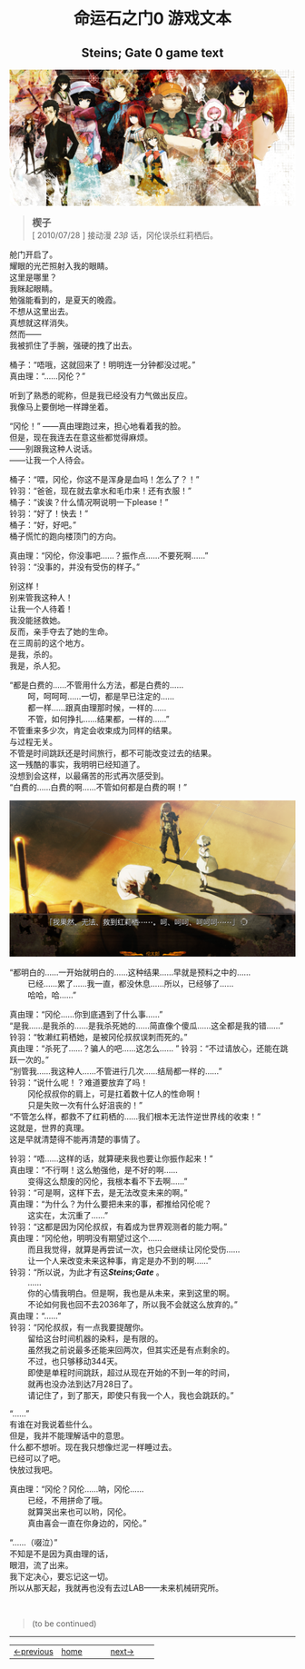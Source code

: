 # <center> 命运石之门0 游戏文本 </center>
## <center> Steins; Gate 0 game text </center>

![](../pics/000.png)

> <big> **楔子** </big>  
> [ 2010/07/28 ] 接动漫 *23β* 话，冈伦误杀红莉栖后。

舱门开启了。  
耀眼的光芒照射入我的眼睛。  
这里是哪里？  
我眯起眼睛。  
勉强能看到的，是夏天的晚霞。  
不想从这里出去。  
真想就这样消失。  
然而——  
我被抓住了手腕，强硬的拽了出去。

桶子：“唔哦，这就回来了！明明连一分钟都没过呢。”  
真由理：“……冈伦？”

听到了熟悉的昵称，但是我已经没有力气做出反应。  
我像马上要倒地一样蹲坐着。  

“冈伦！” ——真由理跑过来，担心地看着我的脸。  
但是，现在我连去在意这些都觉得麻烦。  
——别跟我这种人说话。  
——让我一个人待会。

桶子：“喂，冈伦，你这不是浑身是血吗！怎么了？！”  
铃羽：“爸爸，现在就去拿水和毛巾来！还有衣服！”  
桶子：“诶诶？什么情况啊说明一下please！”  
铃羽：“好了！快去！”  
桶子：“好，好吧。”  
桶子慌忙的跑向楼顶门的方向。

真由理：“冈伦，你没事吧……？振作点……不要死啊……”  
铃羽：“没事的，并没有受伤的样子。”

别这样！  
别来管我这种人！  
让我一个人待着！  
我没能拯救她。  
反而，亲手夺去了她的生命。  
在三周前的这个地方。  
是我，杀的。  
我是，杀人犯。  

“都是白费的……不管用什么方法，都是白费的……  
&emsp;&emsp; 呵，呵呵呵……一切，都是早已注定的……  
&emsp;&emsp; 都一样……跟真由理那时候，一样的……  
&emsp;&emsp; 不管，如何挣扎……结果都，一样的……”  
不管重来多少次，肯定会收束成为同样的结果。  
与过程无关。  
不管是时间跳跃还是时间旅行，都不可能改变过去的结果。  
这一残酷的事实，我明明已经知道了。  
没想到会这样，以最痛苦的形式再次感受到。  
“白费的……白费的啊……不管如何都是白费的啊！”   

![](../pics/001.png)

“都明白的……一开始就明白的……这种结果……早就是预料之中的……  
&emsp;&emsp; 已经……累了……我一直，都没休息……所以，已经够了……  
&emsp;&emsp; 哈哈，哈……”

真由理：“冈伦……你到底遇到了什么事……”  
“是我……是我杀的……是我杀死她的……简直像个傻瓜……这全都是我的错……”  
铃羽：“牧濑红莉栖她，是被冈伦叔叔误刺而死的。”  
真由理：“杀死了……？骗人的吧……这怎么……  ”
铃羽：“不过请放心，还能在跳跃一次的。”  
“别管我……我这种人……不管进行几次……结局都一样的……”  
铃羽：“说什么呢！？难道要放弃了吗！  
&emsp;&emsp; 冈伦叔叔你的肩上，可是扛着数十亿人的性命啊！  
&emsp;&emsp; 只是失败一次有什么好沮丧的！”  
“不管怎么样，都救不了红莉栖的……我们根本无法忤逆世界线的收束！”  
这就是，世界的真理。  
这是早就清楚得不能再清楚的事情了。  

铃羽：“唔……这样的话，就算硬来我也要让你振作起来！”  
真由理：“不行啊！这么勉强他，是不好的啊……  
&emsp;&emsp; 变得这么颓废的冈伦，我根本看不下去啊……”  
铃羽：“可是啊，这样下去，是无法改变未来的啊。”  
真由理：“为什么？为什么要把未来的事，都推给冈伦呢？  
&emsp;&emsp; 这实在，太沉重了……”  
铃羽：“这都是因为冈伦叔叔，有着成为世界观测者的能力啊。”  
真由理：“冈伦他，明明没有期望过这个……  
&emsp;&emsp; 而且我觉得，就算是再尝试一次，也只会继续让冈伦受伤……  
&emsp;&emsp; 让一个人来改变未来这种事，肯定是办不到的啊……”  
铃羽：“所以说，为此才有这***Steins;Gate*** 。  
&emsp;&emsp; ……  
&emsp;&emsp; 你的心情我明白。但是啊，我也是从未来，来到这里的啊。  
&emsp;&emsp; 不论如何我也回不去2036年了，所以我不会就这么放弃的。”  
真由理：“……”  
铃羽：“冈伦叔叔，有一点我要提醒你。  
&emsp;&emsp; 留给这台时间机器的染料，是有限的。  
&emsp;&emsp; 虽然我之前说最多还能来回两次，但其实还是有点剩余的。  
&emsp;&emsp; 不过，也只够移动344天。  
&emsp;&emsp; 即使是单程时间跳跃，超过从现在开始的不到一年的时间，  
&emsp;&emsp; 就再也没办法到达7月28日了。  
&emsp;&emsp; 请记住了，到了那天，即使只有我一个人，我也会跳跃的。”  

“……”  
有谁在对我说着些什么。  
但是，我并不能理解话中的意思。  
什么都不想听。现在我只想像烂泥一样睡过去。  
已经可以了吧。  
快放过我吧。  

真由理：“冈伦？冈伦……呐，冈伦……  
&emsp;&emsp; 已经，不用拼命了哦。  
&emsp;&emsp; 就算哭出来也可以哟，冈伦。  
&emsp;&emsp; 真由喜会一直在你身边的，冈伦。”  

“……（啜泣）”    
不知是不是因为真由理的话，  
眼泪，流了出来。  
我下定决心，要忘记这一切。  
所以从那天起，我就再也没有去过LAB——未来机械研究所。  


<br/>  

> (to be continued)
---  

<table style="width:100%">
<tr>
    <td style="width:33%"> <a href="./000.md"> ←previous </a> </td>
    <td style="width:34%"> <a href="../../README.md"> home </a> </td>
    <td style="width:33%"> <a href="./001.md"> next→ </a> </td>
</tr>
</table>
